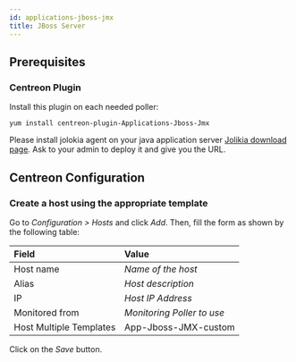 ```yaml
---
id: applications-jboss-jmx
title: JBoss Server
---
```


## Prerequisites

### Centreon Plugin

Install this plugin on each needed poller:

``` shell
yum install centreon-plugin-Applications-Jboss-Jmx
```

Please install jolokia agent on your java application server [Jolikia download
page](https://jolokia.org/download). Ask to your admin to deploy it and
give you the URL.

## Centreon Configuration

### Create a host using the appropriate template

Go to *Configuration \> Hosts* and click *Add*. Then, fill the form as shown by
the following table:

| Field                                | Value                      |
| :----------------------------------- | :------------------------- |
| Host name                            | *Name of the host*         |
| Alias                                | *Host description*         |
| IP                                   | *Host IP Address*          |
| Monitored from                       | *Monitoring Poller to use* |
| Host Multiple Templates              | App-Jboss-JMX-custom       |

Click on the *Save* button.
